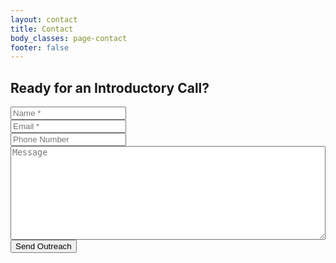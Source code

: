 ```yaml
---
layout: contact
title: Contact
body_classes: page-contact
footer: false
---
```


<form action="https://formspree.io/f/xyyvlzlj" data-netlify="true" method="POST" name="contact">
  <div class="row">
    <div class="col-12 mb-2">
      <h2>Ready for an Introductory Call?</h2>
    </div>
    <div class="col-md-6">
      <div class="form-group">
        <input class="form-control" name="name" placeholder="Name *" type="text" value="" required/>
      </div>
      <div class="form-group">
        <input class="form-control" name="email" placeholder="Email *" type="email" value="" required/>
      </div>
      <div class="form-group">
        <input class="form-control" name="phone" placeholder="Phone Number" type="text" value=""/>
      </div>
    </div>
    <div class="col-md-6">
      <div class="form-group">
        <textarea class="form-control" name="message" placeholder="Message" style="width: 100%; height: 150px;"></textarea>
      </div>
    </div>
    <div class="col-md-6">
      <div class="form-group">
        <input class="btn btn-primary" name="submit" type="submit" value="Send Outreach"/>
      </div>
    </div>
  </div>
</form>
